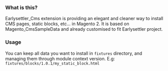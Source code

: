 ### What is this?

Earlysettler_Cms extension is providing an elegant and cleaner way to install CMS pages, static blocks, etc... in Magento 2. It is based on Magento_CmsSampleData and already customised to fit Earlysettler project.

### Usage

You can keep all data you want to install in `fixtures` directory, and managing them through module context version. E.g: `fixtures/blocks/1.0.1/my_static_block.html`
